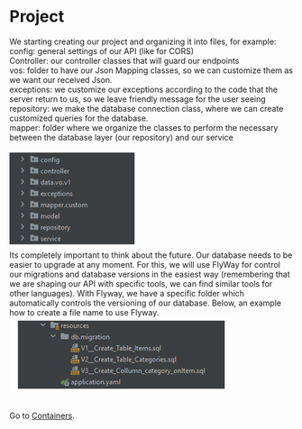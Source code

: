 # Project

We starting creating our project and organizing it into files, for example:
config: general settings of our API (like for CORS)<br>
Controller: our controller classes that will guard our endpoints<br>
vos: folder to have our Json Mapping classes, so we can customize them as we want our received Json.<br>
exceptions: we customize our exceptions according to the code that the server return to us, so we leave friendly message for the user seeing<br>
repository: we make the database connection class, where we can create customized queries for the database.<br>
mapper: folder where we organize the classes to perform the necessary between the database layer (our repository) and our service<br>


<img src="/images/folders.png">
<br>
Its completely important to think about the future. Our database needs to be easier to upgrade at any moment. For this, we will use FlyWay for control our migrations and database versions in the easiest way (remembering that we are shaping our API with specific tools, we can find similar tools for other languages). With Flyway, we have a specific folder which automatically controls the versioning of our database. Below, an example how to create a file name to use Flyway.

<img src="/images/flyway.png">
<br><br>



Go to 
 [Containers](https://github.com/RafaelDaitx/TestMazzaTech/blob/main/containers.md).